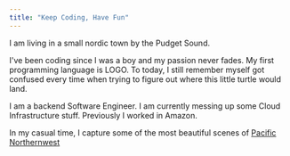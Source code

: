 ```yaml
---
title: "Keep Coding, Have Fun"
---
```


I am living in a small nordic town by the Pudget Sound.

I've been coding since I was a boy and my passion never fades. My first programming language is LOGO. To today, I still remember myself got confused every time when trying to figure out where this little turtle would land.

I am a backend Software Engineer. I am currently messing up some Cloud Infrastructure stuff. Previously I worked in Amazon.

In my casual time, I capture some of the most beautiful scenes of [Pacific Northernwest](https://500px.com/p/ydotzhou)
